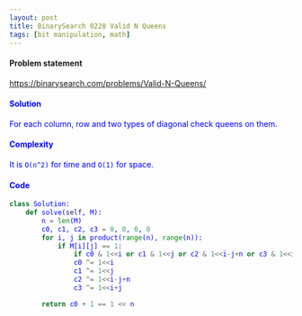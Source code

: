 ```yaml
---
layout: post
title: BinarySearch 0228 Valid N Queens
tags: [bit manipulation, math]
---
```


#### Problem statement

<a href="https://binarysearch.com/problems/Valid-N-Queens/"> <font color = blue>https://binarysearch.com/problems/Valid-N-Queens/

#### Solution
For each column, row and two types of diagonal check queens on them.

#### Complexity
It is `O(n^2)` for time and `O(1)` for space.

#### Code
```python
class Solution:
    def solve(self, M):
        n = len(M)
        c0, c1, c2, c3 = 0, 0, 0, 0
        for i, j in product(range(n), range(n)):
            if M[i][j] == 1:
                if c0 & 1<<i or c1 & 1<<j or c2 & 1<<i-j+n or c3 & 1<<i+j: return False
                c0 ^= 1<<i
                c1 ^= 1<<j
                c2 ^= 1<<i-j+n
                c3 ^= 1<<i+j

        return c0 + 1 == 1 << n
```
